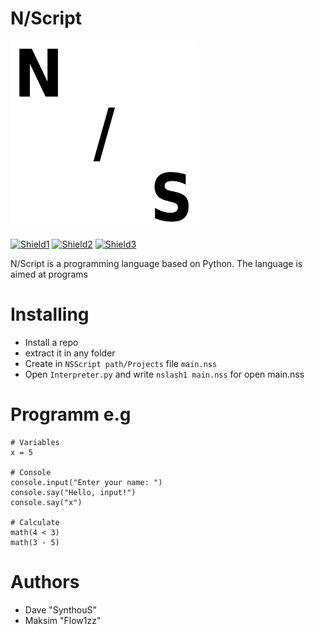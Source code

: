 # N/Script

<img src="img/nslash.png" width="300" alt="Icon">

[![Shield1](https://img.shields.io/badge/Releases-0.2-white)](https://github.com/nslashtech/NSlashScript/releases)
[![Shield2](https://img.shields.io/badge/Issues-white)](https://github.com/nslashtech/NSlashScript/issues)
[![Shield3](https://img.shields.io/badge/Documentation-white)](https://n-tech.gitbook.io/n-script-docs)

N/Script is a programming language based on Python. The language is aimed at programs

# Installing
- Install a repo
- extract it in any folder
- Create in ```NSScript path/Projects``` file ```main.nss```
- Open ```Interpreter.py``` and write ```nslash1 main.nss``` for open main.nss

# Programm e.g
```
# Variables
x = 5

# Console
console.input("Enter your name: ")
console.say("Hello, input!")
console.say("x")

# Calculate
math(4 < 3)
math(3 - 5)
```

# Authors
- Dave "SynthouS"
- Maksim "Flow1zz"
